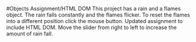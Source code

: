 #Objects Assignment/HTML DOM
	This project has a rain and a flames object. The rain falls constantly and the flames flicker. 
	To reset the flames into a different position click the mouse button.
	Updated assignment to include HTML DOM.
	Move the slider from right to left to increase the amount of rain fall.
	
